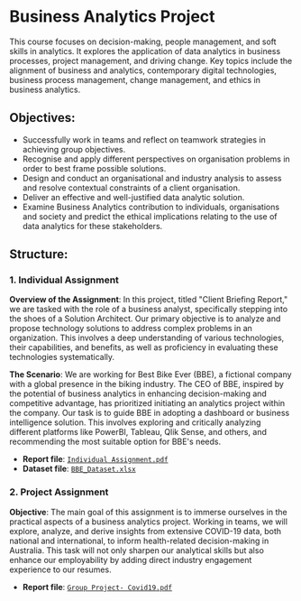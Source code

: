 # Business Analytics Project
This course focuses on decision-making, people management, and soft skills in analytics. It explores the application of data analytics in business processes, project management, and driving change. Key topics include the alignment of business and analytics, contemporary digital technologies, business process management, change management, and ethics in business analytics. 

## Objectives:
- Successfully work in teams and reflect on teamwork strategies in achieving group objectives.
- Recognise and apply different perspectives on organisation problems in order to best frame possible solutions.
- Design and conduct an organisational and industry analysis to assess and resolve contextual constraints of a client organisation.
- Deliver an effective and well-justified data analytic solution.
- Examine Business Analytics contribution to individuals, organisations and society and predict the ethical implications relating to the use of data analytics for these stakeholders.

## Structure:
### 1. Individual Assignment
**Overview of the Assignment**:
In this project, titled "Client Briefing Report," we are tasked with the role of a business analyst, specifically stepping into the shoes of a Solution Architect. Our primary objective is to analyze and propose technology solutions to address complex problems in an organization. This involves a deep understanding of various technologies, their capabilities, and benefits, as well as proficiency in evaluating these technologies systematically.

**The Scenario**:
We are working for Best Bike Ever (BBE), a fictional company with a global presence in the biking industry. The CEO of BBE, inspired by the potential of business analytics in enhancing decision-making and competitive advantage, has prioritized initiating an analytics project within the company. Our task is to guide BBE in adopting a dashboard or business intelligence solution. This involves exploring and critically analyzing different platforms like PowerBI, Tableau, Qlik Sense, and others, and recommending the most suitable option for BBE's needs.

- **Report file**: [`Individual Assignment.pdf`](https://github.com/VivianNg9/Master-of-Business-Analytics_Portfolio-/blob/main/BUSA8031_Business%20Analytics%20Project/Individual%20Assignment%20/Individual%20Assignment.pdf)
- **Dataset file**: [`BBE_Dataset.xlsx`](https://github.com/VivianNg9/Master-of-Business-Analytics_Portfolio-/blob/main/BUSA8031_Business%20Analytics%20Project/Individual%20Assignment%20/BBE_Dataset.xlsx)

### 2. Project Assignment
**Objective**:
The main goal of this assignment is to immerse ourselves in the practical aspects of a business analytics project. Working in teams, we will explore, analyze, and derive insights from extensive COVID-19 data, both national and international, to inform health-related decision-making in Australia. This task will not only sharpen our analytical skills but also enhance our employability by adding direct industry engagement experience to our resumes.

- **Report file**: [`Group Project- Covid19.pdf`](https://github.com/VivianNg9/Master-of-Business-Analytics_Portfolio-/blob/main/BUSA8031_Business%20Analytics%20Project/Group%20Project/Group%20Project-%20Covid19.pdf)

